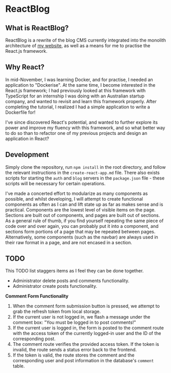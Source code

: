 # ReactBlog

## What is ReactBlog?

ReactBlog is a rewrite of the blog CMS currently integrated into the monolith architecture of [my website](https://forsakenidol.com), as well as a means for me to practise the React.js framework.

## Why React?

In mid-November, I was learning Docker, and for practise, I needed an application to "Dockerise". At the same time, I become interested in the React.js framework; I had previously looked at this framework with TypeScript for an internship I was doing with an Australian startup company, and wanted to revisit and learn this framework properly. After completing the tutorial, I realized I had a simple application to write a Dockerfile for!

I've since discovered React's potential, and wanted to further explore its power and improve my fluency with this framework, and so what better way to do so than to refactor one of my previous projects and design an application in React?

## Development

Simply clone the repository, run `npm install` in the root directory, and follow the relevant instructions in the `create-react-app.md` file. There also exists scripts for starting the `auth` and `blog` servers in the `package.json` file - these scripts will be necessary for certain operations.

I've made a concerted effort to modularize as many components as possible, and whilst developing, I will attempt to create functional components as often as I can and lift state up as far as makes sense and is practical. Components are the lowest level of visible items on the page. Sections are built out of components, and pages are built out of sections. As a general rule of thumb, if you find yourself repeating the same piece of code over and over again, you can probably put it into a component, and sections form portions of a page that may be repeated between pages. Alternatively, some components (such as the navbar) are always used in their raw format in a page, and are not encased in a section.

## TODO

This TODO list staggers items as I feel they can be done together.

- Administrator delete posts and comments functionality.
- Administrator create posts functionality.

**Comment Form Functionality**
1. When the comment form submission button is pressed, we attempt to grab the refresh token from local storage.
2. If the current user is not logged in, we flash a message under the comment box: "You must be logged in to post comments!"
3. If the current user is logged in, the form is posted to the comment route with the access token of the currently logged-in user and the ID of the corresponding post.
4. The comment route verifies the provided access token. If the token is invalid, the route sends a status error back to the frontend.
5. If the token is valid, the route stores the comment and the corresponding user and post information in the database's `comment` table.